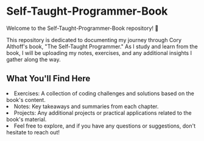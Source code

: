 # Self-Taught-Programmer-Book
Welcome to the Self-Taught-Programmer-Book repository! 🎉

This repository is dedicated to documenting my journey through Cory Althoff's book, "The Self-Taught Programmer." As I study and learn from the book, I will be uploading my notes, exercises, and any additional insights I gather along the way.

## What You'll Find Here

<li>Exercises: A collection of coding challenges and solutions based on the book's content.</li>
<li>Notes: Key takeaways and summaries from each chapter.</li>
<li>Projects: Any additional projects or practical applications related to the book's material.</li>
<li>Feel free to explore, and if you have any questions or suggestions, don't hesitate to reach out!</li>
